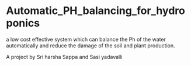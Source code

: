 # Automatic_PH_balancing_for_hydroponics
a low cost effective system which can balance the Ph of the water automatically and reduce the damage of the soil and plant production.

A project by 
Sri harsha Sappa and 
Sasi yadavalli
